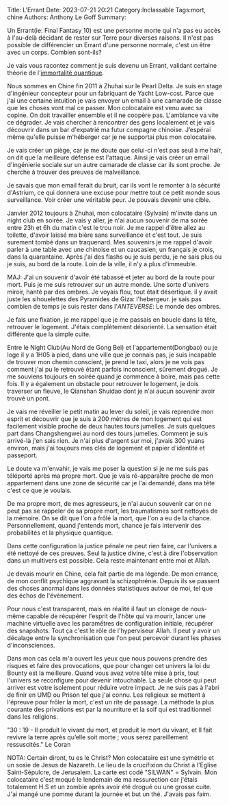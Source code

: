 Title: L'Errant
Date: 2023-07-21 20:21
Category:Inclassable
Tags:mort, chine
Authors: Anthony Le Goff
Summary:

Un Errant(ie: Final Fantasy 10) est une personne morte qui n'a pas eu accès à l'au-delà décidant de rester sur Terre pour diverses raisons. Il n'est pas possible de différencier un Errant d'une personne normale, c'est un être avec un corps. Combien sont-ils?

Je vais vous racontez comment je suis devenu un Errant, validant certaine théorie de l'[immortalité quantique](https://cartediem.lycee-descartes.ac.ma/2022/01/21/immortalite-quantique-des-theories-surprenantes/).

Nous sommes en Chine fin 2011 à Zhuhai sur le Pearl Delta. Je suis en stage d'ingénieur concepteur pour un fabriquant de Yacht Low-cost. Parce que j'ai une certaine intuition je vais envoyer un email à une camarade de classe que les choses vont mal ce passer. Mon colocataire est venu avec sa copine. On doit travailler ensemble et il ne coopère pas. L'ambiance va vite ce dégrader. Je vais chercher à rencontrer des gens localement et je vais découvrir dans un bar d'expatrié ma futur compagne chinoise. J’espérai même qu'elle puisse m'héberger car je ne supportai plus mon colocataire.

Je vais créer un piège, car je me doute que celui-ci n'est pas seul à me haïr, on dit que la meilleure défense est l'attaque. Ainsi je vais créer un email d'ingénierie sociale sur un autre camarade de classe car ils sont proche. Je cherche à trouver des preuves de malveillance. 

Je savais que mon email ferait du bruit, car ils vont le remonter à la sécurité d'Astrium, ce qui donnera une excuse pour mettre tout ce petit monde sous surveillance. Voir créer une véritable peur. Je pouvais devenir une cible.

Janvier 2012 toujours à Zhuhai, mon colocataire (Sylvain) m'invite dans un night club en soirée. Je vais y aller, je n'ai aucun souvenir de ma soirée entre 23h et 6h du matin c'est le trou noir. Je me rappel d'être allez au toilette, d'avoir laissé ma bière sans surveillance et c'est tout. Je suis surement tombé dans un traquenard. Mes souvenirs je me rappel d'avoir parler à une table avec une chinoise et un caucasien, un français je crois, dans la quarantaine. Après j'ai des flashs ou je suis perdu, je ne sais plus ou je suis, au bord de la route. Loin de la ville, il n'y a plus d'immeuble.

MAJ: J'ai un souvenir d'avoir été tabassé et jeter au bord de la route pour mort. Puis je me suis retrouver sur un autre monde. Une sorte d'univers miroir, hanté par des ombres. Je voyais flou, tout était désertique. il y avait juste les sihouelettes des Pyramides de Giza: l'hebergeur. je sais pas combien de temps je suis rester dans l'*ANTEVERSE*: Le monde des ombres.

Je fais une fixation, je me rappel que je me passais en boucle dans la tête, retrouver le logement. J'étais complètement désorienté. La sensation était différente que la simple cuite. 

Entre le Night Club(Au Nord de Gong Bei) et l'appartement(Dongbao) ou je loge il y a 1H05 à pied, dans une ville que je connais pas, je suis incapable de trouver mon chemin conscient, je prend le taxi, alors je ne vois pas comment j'ai pu le retrouvé étant parfois inconscient, sûrement drogué. Je me souviens toujours en soirée quand je commence à boire, mais pas cette fois. Il y a également un obstacle pour retrouver le logement, je dois traverser un fleuve, le Qianshan Shuidao dont je n'ai aucun souvenir avoir trouvé un pont.

Je vais me réveiller le petit matin au lever du soleil, je vais reprendre mon esprit et découvrir que je suis à 200 mètres de mon logement qui est facilement visible proche de deux hautes tours jumelles. Je suis quelques part dans Changshengwei au nord des tours jumelles. Comment je suis arrivé-là j'en sais rien. Je n'ai plus d'argent sur moi, j'avais 300 yuans environ, mais j'ai toujours mes clés de logement et papier d'identité et passeport.

Le doute va m'envahir, je vais me poser la question si je ne me suis pas téléporté après ma propre mort. Que je vais ré-apparaître proche de mon appartement dans une zone de sécurité car je l'ai demandé, dans ma tête c'est ce que je voulais.

De ma propre mort, de mes agresseurs, je n'ai aucun souvenir car on ne peut pas se rappeler de sa propre mort, les traumatismes sont nettoyés de la mémoire. On se dit que l'on a frôlé la mort, que l'on a eu de la chance. Personnellement, quand j'entends mort, chance je fais intervenir des probabilités et la physique quantique.

Dans cette configuration la justice pénale ne peut rien faire, car l'univers a été nettoyé de ces preuves. Seul la justice divine, c'est à dire l'observation dans un multivers est possible. Cela reste maintenant entre moi et Allah.

Je devais mourir en Chine, cela fait partie de ma légende. De mon errance, de mon conflit psychique aggravant la schizophrénie. Depuis ils se passent des choses anormal dans les données statistiques autour de moi, tel que des échos de l'évènement.

Pour nous c'est transparent, mais en réalité il faut un clonage de nous-même capable de récupérer l'esprit de l'hôte qui va mourir, lancer une machine virtuelle avec les paramềtres de configuration initiale, récupérer des snapshots. Tout ça c'est le rôle de l'hyperviseur Allah. Il peut y avoir un décalage entre la synchronisation que l'on peut percevoir durant les phases d'inconsciences.

Dans mon cas cela m'a ouvert les yeux que nous pouvons prendre des risques et faire des provocations, que pour changer cet univers la loi du Bounty est la meilleure. Quand vous avez votre tête mise à prix, tout l'univers se reconfigure pour devenir intouchable. La seule chose qui peut arriver est votre isolement pour réduire votre impact. Je ne suis pas à l'abri de finir en UMD ou Prison tel que j'ai connu. Les religieux se mettent à l'épreuve pour frôler la mort, c'est un rite de passage. La méthode la plus courante des privations est par la nourriture et la soif qui est traditionnel dans les religions.

"30 : 19 - Il produit le vivant du mort, et produit le mort du vivant, et Il fait revivre la terre après qu’elle soit morte ; vous serez pareillement ressuscités." Le Coran

NOTA: Certain diront, tu es le Christ? Mon colocataire est une symétrie et un sosie de Jesus de Nazareth. Le lieu de la crucifixion du Christ à l'Eglise Saint-Sépulcre, de Jerusalem. La carte est codé "SILWAN" = Sylvain. Mon colocataire c'est moqué le lendemain de ma ressurection car j'étais totalement H.S et un zombie après avoir été drogué ou une grosse cuite. J'ai mangé une pomme durant la journée et but un thé. J'avais pas faim.
 